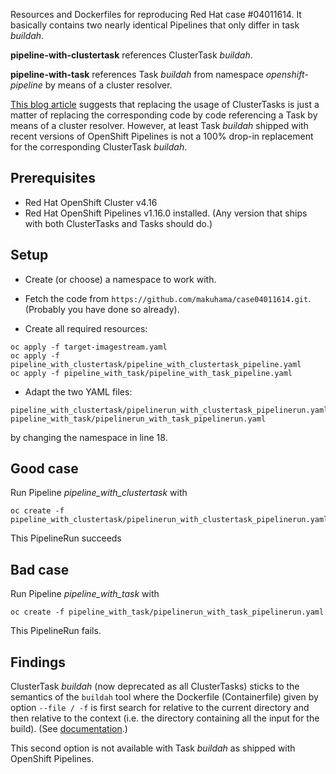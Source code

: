 Resources and Dockerfiles for reproducing Red Hat case #04011614. It basically
contains two nearly identical Pipelines that only differ in task *buildah*.

**pipeline-with-clustertask** references ClusterTask *buildah*.

**pipeline-with-task** references Task *buildah* from namespace
*openshift-pipeline* by means of a cluster resolver.

[This blog
article](https://www.redhat.com/en/blog/migration-from-clustertasks-to-tekton-resolvers-in-openshift-pipelines)
suggests that replacing the usage of ClusterTasks is just a matter of replacing
the corresponding code by code referencing a Task by means of a cluster
resolver. However, at least Task *buildah* shipped with recent versions of
OpenShift Pipelines is not a 100% drop-in replacement for the corresponding
ClusterTask *buildah*.


## Prerequisites

* Red Hat OpenShift Cluster v4.16
* Red Hat OpenShift Pipelines v1.16.0 installed. (Any version that ships with
  both ClusterTasks and Tasks should do.)

## Setup

* Create (or choose) a namespace to work with.

* Fetch the code from `https://github.com/makuhama/case04011614.git`. (Probably
  you have done so already).

* Create all required resources:

```
oc apply -f target-imagestream.yaml
oc apply -f pipeline_with_clustertask/pipeline_with_clustertask_pipeline.yaml
oc apply -f pipeline_with_task/pipeline_with_task_pipeline.yaml
```

* Adapt the two YAML files:

```
pipeline_with_clustertask/pipelinerun_with_clustertask_pipelinerun.yaml
pipeline_with_task/pipelinerun_with_task_pipelinerun.yaml
```

by changing the namespace in line 18.

## Good case

Run Pipeline *pipeline_with_clustertask* with

```
oc create -f pipeline_with_clustertask/pipelinerun_with_clustertask_pipelinerun.yaml
```

This PipelineRun succeeds

## Bad case

Run Pipeline *pipeline_with_task* with

```
oc create -f pipeline_with_task/pipelinerun_with_task_pipelinerun.yaml
```

This PipelineRun fails.

## Findings

ClusterTask *buildah* (now deprecated as all ClusterTasks) sticks to the
semantics of the `buildah` tool where the Dockerfile (Containerfile) given by
option `--file / -f` is first search for relative to the current directory and
then relative to the context (i.e. the directory containing all the input for
the build). (See
[documentation](https://github.com/containers/buildah/blob/main/docs/buildah-build.1.md).)

This second option is not available with Task *buildah* as shipped with
OpenShift Pipelines.
